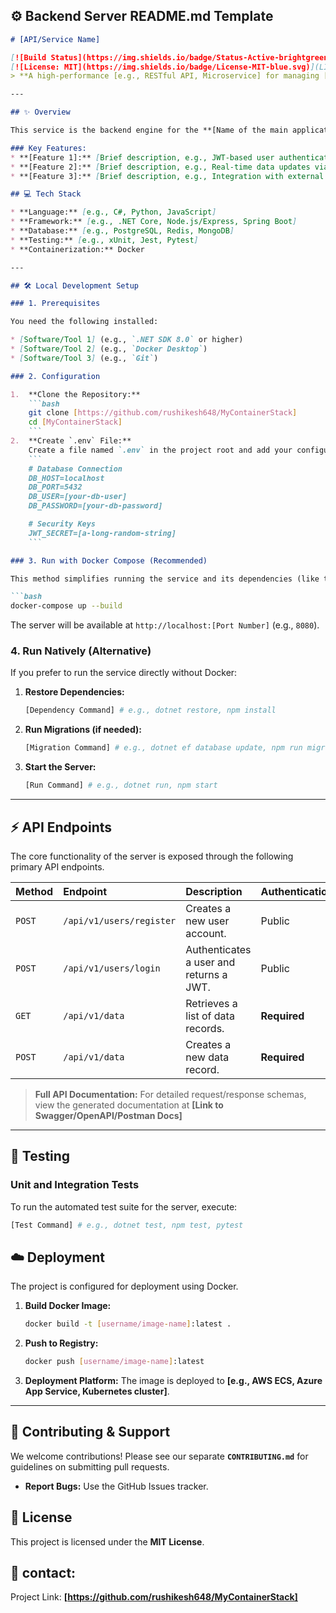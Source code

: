 
## ⚙️ Backend Server README.md Template

````markdown
# [API/Service Name]

[![Build Status](https://img.shields.io/badge/Status-Active-brightgreen.svg)]()
[![License: MIT](https://img.shields.io/badge/License-MIT-blue.svg)](LICENSE)
> **A high-performance [e.g., RESTful API, Microservice] for managing [core business function, e.g., user authentication and data persistence].**

---

## ✨ Overview

This service is the backend engine for the **[Name of the main application]**. It is responsible for handling all core business logic, database interactions, and secure communication with the frontend clients.

### Key Features:
* **[Feature 1]:** [Brief description, e.g., JWT-based user authentication and authorization.]
* **[Feature 2]:** [Brief description, e.g., Real-time data updates via WebSockets.]
* **[Feature 3]:** [Brief description, e.g., Integration with external payment gateways.]

## 💻 Tech Stack

* **Language:** [e.g., C#, Python, JavaScript]
* **Framework:** [e.g., .NET Core, Node.js/Express, Spring Boot]
* **Database:** [e.g., PostgreSQL, Redis, MongoDB]
* **Testing:** [e.g., xUnit, Jest, Pytest]
* **Containerization:** Docker

---

## 🛠️ Local Development Setup

### 1. Prerequisites

You need the following installed:

* [Software/Tool 1] (e.g., `.NET SDK 8.0` or higher)
* [Software/Tool 2] (e.g., `Docker Desktop`)
* [Software/Tool 3] (e.g., `Git`)

### 2. Configuration

1.  **Clone the Repository:**
    ```bash
    git clone [https://github.com/rushikesh648/MyContainerStack]
    cd [MyContainerStack]
    ```
2.  **Create `.env` File:**
    Create a file named `.env` in the project root and add your configuration settings:
    ```
    # Database Connection
    DB_HOST=localhost
    DB_PORT=5432
    DB_USER=[your-db-user]
    DB_PASSWORD=[your-db-password]

    # Security Keys
    JWT_SECRET=[a-long-random-string]
    ```

### 3. Run with Docker Compose (Recommended)

This method simplifies running the service and its dependencies (like the database).

```bash
docker-compose up --build
````

The server will be available at `http://localhost:[Port Number]` (e.g., `8080`).

### 4\. Run Natively (Alternative)

If you prefer to run the service directly without Docker:

1.  **Restore Dependencies:**
    ```bash
    [Dependency Command] # e.g., dotnet restore, npm install
    ```
2.  **Run Migrations (if needed):**
    ```bash
    [Migration Command] # e.g., dotnet ef database update, npm run migrate
    ```
3.  **Start the Server:**
    ```bash
    [Run Command] # e.g., dotnet run, npm start
    ```

-----

## ⚡ API Endpoints

The core functionality of the server is exposed through the following primary API endpoints.

| Method | Endpoint | Description | Authentication |
| :--- | :--- | :--- | :--- |
| `POST` | `/api/v1/users/register` | Creates a new user account. | Public |
| `POST` | `/api/v1/users/login` | Authenticates a user and returns a JWT. | Public |
| `GET` | `/api/v1/data` | Retrieves a list of data records. | **Required** |
| `POST` | `/api/v1/data` | Creates a new data record. | **Required** |

> **Full API Documentation:** For detailed request/response schemas, view the generated documentation at **[Link to Swagger/OpenAPI/Postman Docs]**

-----

## 🧪 Testing

### Unit and Integration Tests

To run the automated test suite for the server, execute:

```bash
[Test Command] # e.g., dotnet test, npm test, pytest
```

## ☁️ Deployment

The project is configured for deployment using Docker.

1.  **Build Docker Image:**
    ```bash
    docker build -t [username/image-name]:latest .
    ```
2.  **Push to Registry:**
    ```bash
    docker push [username/image-name]:latest
    ```
3.  **Deployment Platform:**
    The image is deployed to **[e.g., AWS ECS, Azure App Service, Kubernetes cluster]**.

-----

## 🤝 Contributing & Support

We welcome contributions\! Please see our separate **`CONTRIBUTING.md`** for guidelines on submitting pull requests.

  * **Report Bugs:** Use the GitHub Issues tracker.


## 📄 License

This project is licensed under the **MIT License**.

##  📧 contact:

Project Link: **[https://github.com/rushikesh648/MyContainerStack]**

```


```
